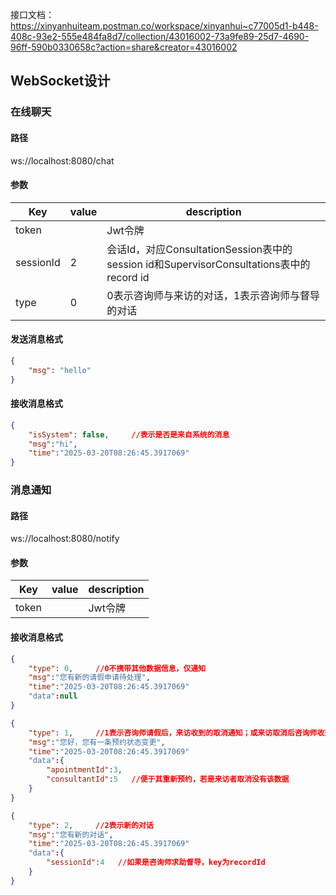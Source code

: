 接口文档：https://xinyanhuiteam.postman.co/workspace/xinyanhui~c77005d1-b448-408c-93e2-555e484fa8d7/collection/43016002-73a9fe89-25d7-4690-96ff-590b0330658c?action=share&creator=43016002



## WebSocket设计

### 在线聊天

#### 路径

ws://localhost:8080/chat

#### 参数

| Key       | value | description                                                  |
| --------- | ----- | ------------------------------------------------------------ |
| token     |       | Jwt令牌                                                      |
| sessionId | 2     | 会话Id，对应ConsultationSession表中的session id和SupervisorConsultations表中的record id |
| type      | 0     | 0表示咨询师与来访的对话，1表示咨询师与督导的对话             |

#### 发送消息格式

```json
{
    "msg": "hello"
}
```

#### 接收消息格式

```json
{
    "isSystem": false,     //表示是否是来自系统的消息
    "msg":"hi",
    "time":"2025-03-20T08:26:45.3917069"
}
```



### 消息通知

#### 路径

ws://localhost:8080/notify

#### 参数

| Key   | value | description |
| ----- | ----- | ----------- |
| token |       | Jwt令牌     |

#### 接收消息格式

```json
{
    "type": 0,     //0不携带其他数据信息，仅通知
    "msg":"您有新的请假申请待处理",
    "time":"2025-03-20T08:26:45.3917069"
    "data":null
}
```



```json
{
    "type": 1,     //1表示咨询师请假后，来访收到的取消通知；或来访取消后咨询师收到的通知
    "msg":"您好，您有一条预约状态变更",
    "time":"2025-03-20T08:26:45.3917069"
    "data":{
    	"apointmentId":3,
    	"consultantId":5   //便于其重新预约，若是来访者取消没有该数据
	}
}
```



```json
{
    "type": 2,     //2表示新的对话
    "msg":"您有新的对话",
    "time":"2025-03-20T08:26:45.3917069"
    "data":{
    	"sessionId":4   //如果是咨询师求助督导，key为recordId
	}
}
```

